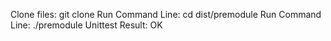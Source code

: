 Clone files: git clone 
Run Command Line: cd dist/premodule
Run Command Line: ./premodule
Unittest Result: OK
